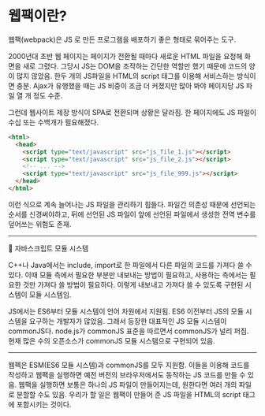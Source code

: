 # 웹팩이란?

웹팩(webpack)은 JS 로 만든 프로그램을 배포하기 좋은 형태로 묶어주는 도구.

2000년대 초반 웹 페이지는 페이지가 전환될 때마다 새로운 HTML 파일을 요청해 화면을 새로 그렸다. 그당시 JS는 DOM을 조작하는 간단한 역할만 했기 때문에 코드의 양이 많지 않았음. 한두 개의 JS파일을 HTML의 script 태그를 이용해 서비스하는 방식이면 충분. Ajax가 유행했을 때는 JS 비중이 조금 더 커졌지만 많아 봐야 페이지당 JS 파일 열 개 정도 수준.

그런데 웹사이트 제장 방식이 SPA로 전환되며 상황은 달라짐. 한 페이지에도 JS 파일이 수십 또는 수백개가 필요해졌다.

```html
<html>
  <head>
    <script type="text/javascript" src="js_file_1.js"></script>
    <script type="text/javascript" src="js_file_2.js"></script>
    <!-- ... -->
    <script type="text/javascript" src="js_file_999.js"></script>
  </head>
</html>
```

이런 식으로 계속 늘어나는 JS 파일을 관리하기 힘들다. 파일간 의존성 때문에 선언되는 순서를 신경써야하고, 뒤에 선언된 JS 파일이 앞에 선언된 파일에서 생성한 전역 변수를 덮어쓰는 위험도 존재.

---

📌 자바스크립트 모듈 시스템

C++나 Java에서는 include, import로 한 파일에서 다른 파일의 코드를 가져다 쓸 수 있다. 이때 모듈 측에서 필요한 부분만 내보내는 방법이 필요하고, 사용하는 측에서는 필요한 것만 가져다 쓸 방법이 필요하다. 이렇게 내보내고 가져다 쓸 수 있도록 구현된 시스템이 모듈 시스템임.

JS에서는 ES6부터 모듈 시스템이 언어 차원에서 지원됨. ES6 이전부터 JS의 모듈 시스템을 요구하는 개발자가 많았음. 그래서 등장한 대표적인 JS 모듈 시스템이 commonJS다. node.js가 commonJS 표준을 따르면서 commonJS가 널리 퍼짐. 현재 많은 수의 오픈소스가 commonJS 모듈 시스템으로 구현되어 있음.

---

웹펙은 ESM(ES6 모듈 시스템)과 commonJS를 모두 지원함. 이들을 이용해 코드를 작성하고 웹팩을 실행하면 예전 버전의 브라우저에서도 동작하는 JS 코드를 만들 수 있음. 웹팩을 실행하면 보통은 하나의 JS 파일이 만들어지는데, 원한다면 여러 개의 파일로 분할할 수도 있음. 우리가 할 일은 웹팩이 만들어 준 JS 파일을 HTML의 script 태그에 포함시키는 것이다.